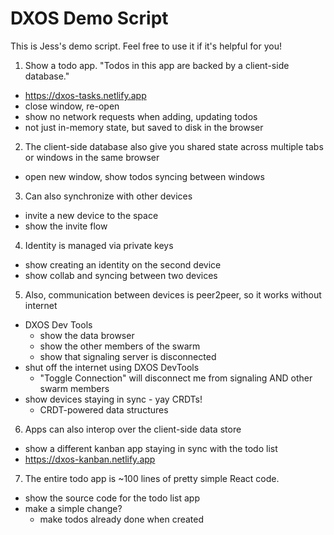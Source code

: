 # DXOS Demo Script

This is Jess's demo script. Feel free to use it if it's helpful for you!

1. Show a todo app. "Todos in this app are backed by a client-side database."

- https://dxos-tasks.netlify.app
- close window, re-open
- show no network requests when adding, updating todos
- not just in-memory state, but saved to disk in the browser

2. The client-side database also give you shared state across multiple tabs or windows in the same browser

- open new window, show todos syncing between windows

3. Can also synchronize with other devices

- invite a new device to the space
- show the invite flow

4. Identity is managed via private keys

- show creating an identity on the second device
- show collab and syncing between two devices

5. Also, communication between devices is peer2peer, so it works without internet

- DXOS Dev Tools
  - show the data browser
  - show the other members of the swarm
  - show that signaling server is disconnected
- shut off the internet using DXOS DevTools
  - "Toggle Connection" will disconnect me from signaling AND other swarm members
- show devices staying in sync - yay CRDTs!
  - CRDT-powered data structures

6. Apps can also interop over the client-side data store

- show a different kanban app staying in sync with the todo list
- https://dxos-kanban.netlify.app

7. The entire todo app is ~100 lines of pretty simple React code.

- show the source code for the todo list app
- make a simple change?
  - make todos already done when created
